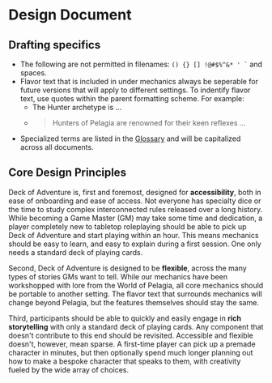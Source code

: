 # Design Document

## Drafting specifics

- The following are not permitted in filenames: `` () {} [] !@#$%^&* ' ` `` and spaces.
- Flavor text that is included in under mechanics always be seperable for future versions that will apply to different settings. To indentify flavor text, use quotes within the parent formatting scheme. For example:
   - The Hunter archetype is ...
   - > Hunters of Pelagia are renowned for their keen reflexes ...
- Specialized terms are listed in the [Glossary](../1_Mechanics/99_Glossary.md) and will be capitalized across all documents.

## Core Design Principles

Deck of Adventure is, first and foremost, designed for **accessibility**, both in ease of onboarding and ease of access. Not everyone has specialty dice or the time to study complex interconnected rules released over a long history. While becoming a Game Master (GM) may take some time and dedication, a player completely new to tabletop roleplaying should be able to pick up Deck of Adventure and start playing within an hour. This means mechanics should be easy to learn, and easy to explain during a first session. One only needs a standard deck of playing cards.

Second, Deck of Adventure is designed to be **flexible**, across the many types of stories GMs want to tell. While our mechanics have been workshopped with lore from the World of Pelagia, all core mechanics should be portable to another setting. The flavor text that surrounds mechanics will change beyond Pelagia, but the features themselves should stay the same. 

Third, participants should be able to quickly and easily engage in **rich storytelling** with only a standard deck of playing cards. Any component that doesn't contribute to this end should be revisited. Accessible and flexible doesn't, however, mean sparse. A first-time player can pick up a premade character in minutes, but then optionally spend much longer planning out how to make a bespoke character that speaks to them, with creativity fueled by the wide array of choices.
